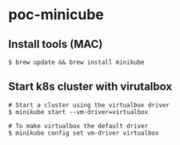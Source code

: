 # poc-minicube

## Install tools (MAC)

```shell
$ brew update && brew install minikube
```

## Start k8s cluster with virutalbox

```shell
# Start a cluster using the virtualbox driver
$ minikube start --vm-driver=virtualbox

# To make virtualbox the default driver
$ minikube config set vm-driver virtualbox

```
